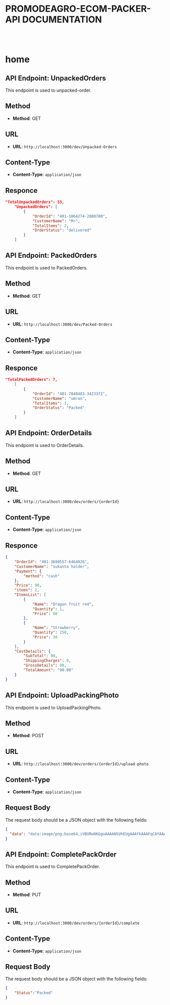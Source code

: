 # PROMODEAGRO-ECOM-PACKER-API DOCUMENTATION


<br>
<br>


# home

## API Endpoint: UnpackedOrders

This endpoint is used to unpacked-order.

## Method

- **Method**: GET

## URL

- **URL**: `http://localhost:3000/dev/Unpacked-Orders`

## Content-Type

- **Content-Type**: `application/json`

## Responce

```json
"TotalUnpackedOrders": 53,
    "UnpackedOrders": [
        {
            "OrderId": "401-1064274-2080780",
            "CustomerName": "Mr",
            "TotalItems": 2,
            "OrderStatus": "delivered"
        }
    ]
```
## API Endpoint: PackedOrders

This endpoint is used to PackedOrders.

## Method

- **Method**: GET

## URL

- **URL**: `http://localhost:3000/dev/Packed-Orders`

## Content-Type

- **Content-Type**: `application/json`

## Responce

```json
"TotalPackedOrders": 7,
    [
        {
            "OrderId": "401-7048483-3423372",
            "CustomerName": "umran",
            "TotalItems": 1,
            "OrderStatus": "Packed"
        }
    ]
```
## API Endpoint: OrderDetails

This endpoint is used to OrderDetails.

## Method

- **Method**: GET

## URL

- **URL**: `http://localhost:3000/dev/orders/{orderId}`

## Content-Type

- **Content-Type**: `application/json`

## Responce

```json
{
    "OrderId": "401-3680557-6464026",
    "CustomerName": "sukanta halder",
    "Payment": {
        "method": "cash"
    },
    "Price": 90,
    "items": 2,
    "ItemsList": [
        {
            "Name": "Dragon fruit red",
            "Quantity": 1,
            "Price": 60
        },
        {
            "Name": "Strawberry",
            "Quantity": 250,
            "Price": 30
        }
    ],
    "CostDetails": {
        "SubTotal": 90,
        "ShippingCharges": 0,
        "GrossDetails": 90,
        "TotalAmount": "90.00"
    }
}
```

## API Endpoint: UploadPackingPhoto

This endpoint is used to UploadPackingPhoto.

## Method

- **Method**: POST

## URL

- **URL**: `http://localhost:3000/dev/orders/{orderId}/upload-photo`

## Content-Type

- **Content-Type**: `application/json`

## Request Body

The request body should be a JSON object with the following fields:

```json
{
  "data": "data:image/png;base64,iVBORw0KGgoAAAANSUhEUgAAAYkAAAFqCAYAAADvDaaRAAAAAXNSR0IArs4c6QAAAARnQU1BAACxjwv8YQUAAAAJcEhZcwAADsMAAA7DAcdvqGQAAP+lSURBVHhe7P35s2RbdpiHrbw5552rbs3Dm6fuBhpDEyQFEYBlKhgM6y+xrR9sS4pgiGJDsk0qNNkKhyzSQ1hhywxKMklNZJAESZEYCDSAbnSjpzfXe/VqrrrzvTnfTH/f2nmq6nX3IxsSRin3rVOZec4e1l57zXs4tdlsNo9lWqZlWqZlWqYfkFYWn8u0TMu0TMu0TN+XlkpimZZpmZZpmT4zLZXEMi3TMi3TMn1mWiqJZVqmZVqmZfrMtFQSy7RMy7RMy/"
}
```

## API Endpoint: CompletePackOrder

This endpoint is used to CompletePackOrder.

## Method

- **Method**: PUT

## URL

- **URL**: `http://localhost:3000/dev/orders/{orderId}/complete`

## Content-Type

- **Content-Type**: `application/json`

## Request Body

The request body should be a JSON object with the following fields:

```json
{
    "Status":"Packed"
}
```
